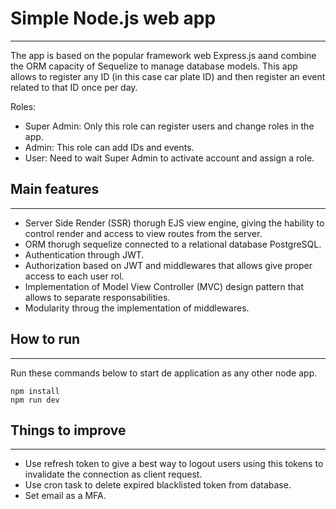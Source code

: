 # Simple Node.js web app

---

The app is based on the popular framework web Express.js aand combine the ORM capacity of Sequelize to manage database models. This app allows to register any ID (in this case car plate ID) and then register an event related to that ID once per day.

Roles:

* Super Admin: Only this role can register users and change roles in the app.
* Admin: This role can add IDs and events.
* User: Need to wait Super Admin to activate account and assign a role.

## Main features

---



* Server Side Render (SSR) thorugh EJS view engine, giving the hability to control render and access to view routes from the server.
* ORM thorugh sequelize connected to a relational database PostgreSQL.
* Authentication through JWT.
* Authorization based on JWT and middlewares that allows give proper access to each user rol.
* Implementation of Model View Controller (MVC) design pattern that allows to separate responsabilities.
* Modularity throug the implementation of middlewares.

## How to run

---

Run these commands below to start de application as any other node app.

```
npm install
npm run dev
```

## Things to improve

---

* Use refresh token to give a best way to logout users using this tokens to invalidate the connection as client request.
* Use cron task to delete expired blacklisted token from database.
* Set email as a MFA.
